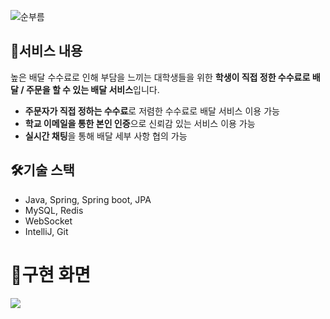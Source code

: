 ![순부름](https://user-images.githubusercontent.com/60387887/230245384-c73a2c94-82b5-4842-bd4f-652471df7268.jpg)


## 📔서비스 내용
높은 배달 수수료로 인해 부담을 느끼는 대학생들을 위한 **학생이 직접 정한 수수료로 배달 / 주문을 할 수 있는 배달 서비스**입니다.
- **주문자가 직접 정하는 수수료**로 저렴한 수수료로 배달 서비스 이용 가능
- **학교 이메일을 통한 본인 인증**으로 신뢰감 있는 서비스 이용 가능
- **실시간 채팅**을 통해 배달 세부 사항 협의 가능

## 🛠️기술 스택
- Java, Spring, Spring boot, JPA
- MySQL, Redis
- WebSocket
- IntelliJ, Git
# 📱구현 화면

<img src="https://user-images.githubusercontent.com/60387887/230245177-a3b3003c-a61c-44b2-9e9e-bc96a85e3280.png">
